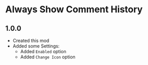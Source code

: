 # Always Show Comment History

## 1.0.0

- Created this mod
- Added some Settings:
  - Added `Enabled` option
  - Added `Change Icon` option
